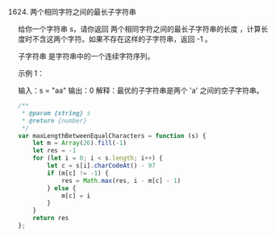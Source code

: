 1624. 两个相同字符之间的最长子字符串

给你一个字符串 s，请你返回 两个相同字符之间的最长子字符串的长度 ，计算长度时不含这两个字符。如果不存在这样的子字符串，返回 -1 。

子字符串 是字符串中的一个连续字符序列。

 

示例 1：

输入：s = "aa"
输出：0
解释：最优的子字符串是两个 'a' 之间的空子字符串。
```js
/**
 * @param {string} s
 * @return {number}
 */
var maxLengthBetweenEqualCharacters = function (s) {
    let m = Array(26).fill(-1)
    let res = -1
    for (let i = 0; i < s.length; i++) {
        let c = s[i].charCodeAt() - 97
        if (m[c] != -1) {
            res = Math.max(res, i - m[c] - 1)
        } else {
            m[c] = i
        }
    }
    return res
};